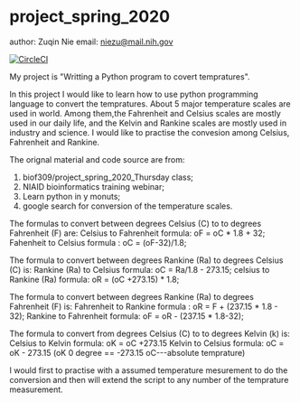 # project_spring_2020

author: Zuqin Nie
email:  niezu@mail.nih.gov

[![CircleCI](https://circleci.com/gh/biof309/project_spring_2020/tree/master.svg?style=shield)](https://circleci.com/gh/biof309/project_spring_2020/tree/master)

My project is "Writting a Python program to covert tempratures".

In this project I would like to learn how to use python programming language to convert the tempratures.
About 5 major temperature scales are used in world. Among them,the Fahrenheit and Celsius scales are mostly used in our daily life,
and the Kelvin and Rankine scales are mostly used in industry and science.
I would like to practise the convesion among  Celsius, Fahrenheit and Rankine. 

The orignal material and code source are from:

1. biof309/project_spring_2020_Thursday class;
2. NIAID bioinformatics training webinar;
3. Learn python in y monuts;
4. google search for conversion of the temperature scales. 

The formulas to convert between degrees Celsius (C) to to degrees Fahrenheit (F) are:
Celsius to Fahrenheit formula: oF = oC * 1.8 + 32;
Fahenheit to Celsius formula : oC = (oF-32)/1.8;

The formula to convert between degrees Rankine (Ra) to degrees Celsius (C) is:
Rankine (Ra) to Celsius formula: oC = Ra/1.8 - 273.15;
celsius to Rankine (Ra) formula: oR = (oC +273.15) * 1.8;

The formula to convert between degrees Rankine (Ra) to degrees Fahrenheit (F) is:
Fahrenheit to Rankine formula : oR = F + (237.15 * 1.8 - 32);
Rankine to Fahrenheit formula:  oF = oR - (237.15 * 1.8-32);

The formula to convert from degrees Celsius (C) to to degrees Kelvin (k) is:
Celsius to Kelvin formula: oK = oC +273.15
Kelvin to Celsius formula: oC = oK - 273.15 (oK 0 degree == -273.15 oC---absolute temprature)

I would first to practise with a assumed temperature mesurement to do the conversion and then will extend the script to any number of the temprature measurement.
